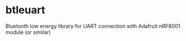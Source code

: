 # btleuart
Bluetooth low energy library for UART connection with Adafruit nRF8001 module (or similar)
